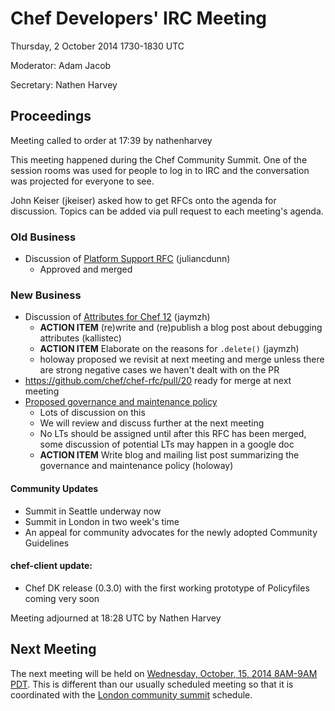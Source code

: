 # Chef Developers' IRC Meeting

Thursday, 2 October 2014 1730-1830 UTC

Moderator: Adam Jacob

Secretary: Nathen Harvey

## Proceedings

Meeting called to order at 17:39 by nathenharvey

This meeting happened during the Chef Community Summit.  One of the session rooms was used for people to log in to IRC and the conversation was projected for everyone to see.

John Keiser (jkeiser) asked how to get RFCs onto the agenda for discussion.  Topics can be added via pull request to each meeting's agenda.

### Old Business

* Discussion of [Platform Support RFC](https://github.com/chef/chef-rfc/pull/21) (juliancdunn)
  * Approved and merged

### New Business

* Discussion of [Attributes for Chef 12](https://github.com/chef/chef-rfc/pull/53) (jaymzh)
  * **ACTION ITEM** (re)write and (re)publish a blog post about debugging attributes (kallistec)
  * **ACTION ITEM** Elaborate on the reasons for `.delete()` (jaymzh)
  * holoway proposed we revisit at next meeting and merge unless there are strong negative cases we haven't dealt with on the PR
* https://github.com/chef/chef-rfc/pull/20 ready for merge at next meeting
* [Proposed governance and maintenance policy](https://github.com/chef/chef-rfc/pull/58)
  * Lots of discussion on this
  *  We will review and discuss further at the next meeting
  * No LTs should be assigned until after this RFC has been merged, some discussion of potential LTs may happen in a google doc
  * **ACTION ITEM** Write blog and mailing list post summarizing the governance and maintenance policy (holoway)

#### Community Updates

* Summit in Seattle underway now
* Summit in London in two week's time
* An appeal for community advocates for the newly adopted Community Guidelines

#### chef-client update:

*  Chef DK release (0.3.0) with the first working prototype of Policyfiles coming very soon

Meeting adjourned at 18:28 UTC by Nathen Harvey

## Next Meeting

The next meeting will be held on [Wednesday, October, 15, 2014 8AM-9AM PDT](http://www.timeanddate.com/worldclock/fixedtime.html?msg=Chef+Developers%27+IRC+Meeting&iso=20141015T16&p1=136&ah=1).  This is different than our usually scheduled meeting so that it is coordinated with the [London community summit](http://www.cvent.com/events/london-chef-community-summit/agenda-34898bc8c30245c49e6a912c82e9535f.aspx) schedule.
